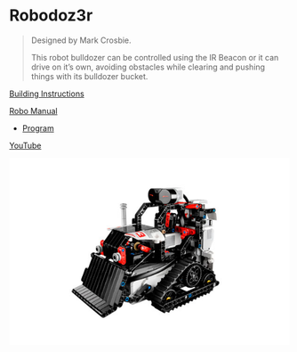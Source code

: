 # Robodoz3r

> Designed by Mark Crosbie.
>
> This robot bulldozer can be controlled using the IR Beacon or it can drive on it’s own, avoiding obstacles while clearing and pushing things with its bulldozer bucket.

[Building Instructions](https://www.lego.com/cdn/cs/set/assets/bltfef825595f55768c/ROBODOZ3R.pdf)

[Robo Manual](https://robomanuals.com/product/robodoz3r)
- [Program](https://drive.google.com/file/d/1dKKeHFjBGxJR4hZm0S22BAI9wuK6H8NM/view)

[YouTube](https://www.youtube.com/watch?v=wUMGIOuW7So)

![](Robodoz3r.jpg)
